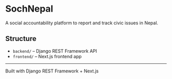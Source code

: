 # SochNepal

A social accountability platform to report and track civic issues in Nepal.

## Structure

-   `backend/` – Django REST Framework API
-   `frontend/` – Next.js frontend app

---

Built with Django REST Framework + Next.js
